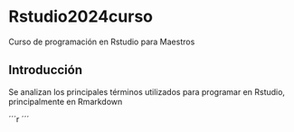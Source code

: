 # Rstudio2024curso
Curso de programación en Rstudio para Maestros
## Introducción
Se analizan los principales términos utilizados para programar en Rstudio, principalmente en Rmarkdown

´´´r
´´´
